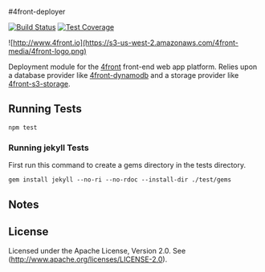 #4front-deployer

[![Build Status][travis-image]][travis-url]
[![Test Coverage][coveralls-image]][coveralls-url]

![http://www.4front.io](https://s3-us-west-2.amazonaws.com/4front-media/4front-logo.png)

Deployment module for the [4front](http://4front.io) front-end web app platform. Relies upon a database provider like [4front-dynamodb](https://github.com/4front/dynamodb) and a storage provider like [4front-s3-storage](https://github.com/4front/s3-storage).

## Running Tests
~~~
npm test
~~~

### Running jekyll Tests

First run this command to create a gems directory in the tests directory.

`gem install jekyll --no-ri --no-rdoc --install-dir ./test/gems`

## Notes

## License
Licensed under the Apache License, Version 2.0. See (http://www.apache.org/licenses/LICENSE-2.0).

[travis-image]: https://travis-ci.org/4front/deployer.svg
[travis-url]: https://travis-ci.org/4front/deployer
[coveralls-image]: https://coveralls.io/repos/4front/deployer/badge.svg?branch=master
[coveralls-url]: https://coveralls.io/r/4front/deployer?branch=master
